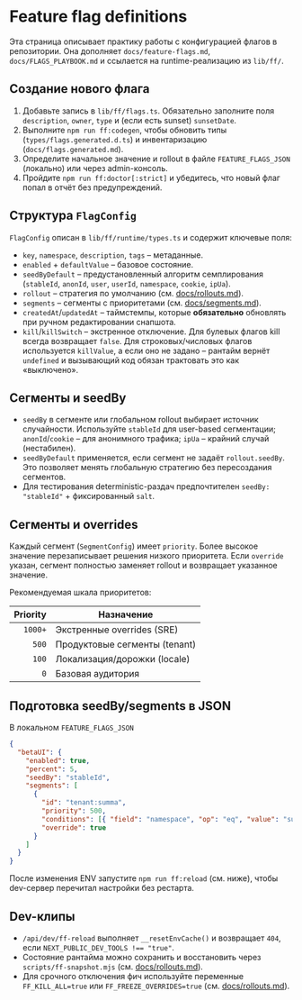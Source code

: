 # Feature flag definitions

Эта страница описывает практику работы с конфигурацией флагов в репозитории. Она дополняет `docs/feature-flags.md`, `docs/FLAGS_PLAYBOOK.md` и ссылается на runtime-реализацию из `lib/ff/`.

## Создание нового флага

1. Добавьте запись в `lib/ff/flags.ts`. Обязательно заполните поля `description`, `owner`, `type` и (если есть sunset) `sunsetDate`.
2. Выполните `npm run ff:codegen`, чтобы обновить типы (`types/flags.generated.d.ts`) и инвентаризацию (`docs/flags.generated.md`).
3. Определите начальное значение и rollout в файле `FEATURE_FLAGS_JSON` (локально) или через admin-консоль.
4. Пройдите `npm run ff:doctor[:strict]` и убедитесь, что новый флаг попал в отчёт без предупреждений.

## Структура `FlagConfig`

`FlagConfig` описан в `lib/ff/runtime/types.ts` и содержит ключевые поля:

- `key`, `namespace`, `description`, `tags` – метаданные.
- `enabled` + `defaultValue` – базовое состояние.
- `seedByDefault` – предустановленный алгоритм семплирования (`stableId`, `anonId`, `user`, `userId`, `namespace`, `cookie`, `ipUa`).
- `rollout` – стратегия по умолчанию (см. [docs/rollouts.md](./rollouts.md)).
- `segments` – сегменты с приоритетами (см. [docs/segments.md](./segments.md)).
- `createdAt`/`updatedAt` – таймстемпы, которые **обязательно** обновлять при ручном редактировании снапшота.
- `kill`/`killSwitch` – экстренное отключение. Для булевых флагов kill всегда возвращает `false`. Для строковых/числовых
  флагов используется `killValue`, а если оно не задано – рантайм вернёт `undefined` и вызывающий код обязан трактовать это
  как «выключено».

## Сегменты и seedBy

- `seedBy` в сегменте или глобальном rollout выбирает источник случайности. Используйте `stableId` для user-based сегментации; `anonId`/`cookie` – для анонимного трафика; `ipUa` – крайний случай (нестабилен).
- `seedByDefault` применяется, если сегмент не задаёт `rollout.seedBy`. Это позволяет менять глобальную стратегию без пересоздания сегментов.
- Для тестирования deterministic-раздач предпочтителен `seedBy: "stableId"` + фиксированный `salt`.

## Сегменты и overrides

Каждый сегмент (`SegmentConfig`) имеет `priority`. Более высокое значение перезаписывает решения низкого приоритета. Если `override` указан, сегмент полностью заменяет rollout и возвращает указанное значение.

Рекомендуемая шкала приоритетов:

| Priority | Назначение                    |
|---------:|------------------------------|
| `1000+`  | Экстренные overrides (SRE)   |
| `500`    | Продуктовые сегменты (tenant) |
| `100`    | Локализация/дорожки (locale) |
| `0`      | Базовая аудитория            |

## Подготовка seedBy/segments в JSON

В локальном `FEATURE_FLAGS_JSON`

```json
{
  "betaUI": {
    "enabled": true,
    "percent": 5,
    "seedBy": "stableId",
    "segments": [
      {
        "id": "tenant:summa",
        "priority": 500,
        "conditions": [{ "field": "namespace", "op": "eq", "value": "summa" }],
        "override": true
      }
    ]
  }
}
```

После изменения ENV запустите `npm run ff:reload` (см. ниже), чтобы dev-сервер перечитал настройки без рестарта.

## Dev-клипы

- `/api/dev/ff-reload` выполняет `__resetEnvCache()` и возвращает `404`, если `NEXT_PUBLIC_DEV_TOOLS !== "true"`.
- Состояние рантайма можно сохранить и восстановить через `scripts/ff-snapshot.mjs` (см. [docs/rollouts.md](./rollouts.md#снапшоты-и-откаты)).
- Для срочного отключения фич используйте переменные `FF_KILL_ALL=true` или `FF_FREEZE_OVERRIDES=true` (см. [docs/rollouts.md](./rollouts.md#экстренные-тумблеры)).


